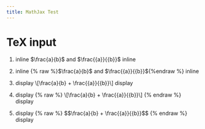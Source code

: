 ```yaml
---
title: MathJax Test
---
```



# TeX input

1. inline $\frac{a}{b}$ and $\frac{{a}}{{b}}$ inline

2. inline {% raw %}$\frac{a}{b}$ and $\frac{{a}}{{b}}${%endraw %} inline

3. display
\\[\frac{a}{b} + \frac{{a}}{{b}}\\]
display

4. display
{% raw %}
\\[\frac{a}{b} + \frac{{a}}{{b}}\\]
{% endraw %}
display


5. display
{% raw %}
\$\$\frac{a}{b} + \frac{{a}}{{b}}\$\$
{% endraw %}
display


